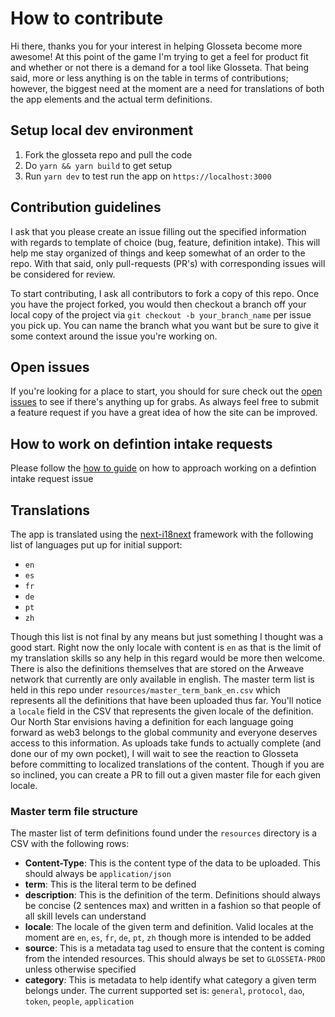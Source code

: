 # How to contribute

Hi there, thanks you for your interest in helping Glosseta become more awesome!  At this point of the game I'm trying to get a feel for product fit and whether or not there is a demand for a tool like Glosseta.  That being said, more or less anything is on the table in terms of contributions; however, the biggest need at the moment are a need for translations of both the app elements and the actual term definitions.

## Setup local dev environment

1. Fork the glosseta repo and pull the code
2. Do `yarn && yarn build` to get setup
3. Run `yarn dev` to test run the app on `https://localhost:3000`

## Contribution guidelines

I ask that you please create an issue filling out the specified information with regards to template of choice (bug, feature, definition intake).  This will help me stay organized of things and keep somewhat of an order to the repo.  With that said, only pull-requests (PR's) with corresponding issues will be considered for review.

To start contributing, I ask all contributors to fork a copy of this repo. Once you have the project forked, you would then checkout a branch off your local copy of the project via `git checkout -b your_branch_name` per issue you pick up. You can name the branch what you want but be sure to give it some context around the issue you're working on.

## Open issues

If you're looking for a place to start, you should for sure check out the [open issues](https://github.com/narbs91/glosseta/issues) to see if there's anything up for grabs.  As always feel free to submit a feature request if you have a great idea of how the site can be improved.

## How to work on defintion intake requests

Please follow the [how to guide](https://github.com/narbs91/glosseta/wiki/How-to-guide:-Definition-intake-request) on how to approach working on a defintion intake request issue

## Translations

The app is translated using the [next-i18next](https://github.com/isaachinman/next-i18next) framework with the following list of languages put up for initial support:

- `en`
- `es`
- `fr`
- `de`
- `pt`
- `zh`

Though this list is not final by any means but just something I thought was a good start.  Right now the only locale with content is `en` as that is the limit of my translation skills so any help in this regard would be more then welcome.  There is also the definitions themselves that are stored on the Arweave network that currently are only available in english.  The master term list is held in this repo under `resources/master_term_bank_en.csv` which represents all the definitions that have been uploaded thus far.  You'll notice a `locale` field in the CSV that represents the given locale of the definition. Our North Star envisions having a definition for each language going forward as web3 belongs to the global community and everyone deserves access to this information.  As uploads take funds to actually complete (and done our of my own pocket), I will wait to see the reaction to Glosseta before committing to localized translations of the content.  Though if you are so inclined, you can create a PR to fill out a given master file for each given locale.

### Master term file structure

The master list of term definitions found under the `resources` directory is a CSV with the following rows:
- **Content-Type**:  This is the content type of the data to be uploaded.  This should always be `application/json`
- **term**:  This is the literal term to be defined
- **description**: This is the definition of the term.  Definitions should always be concise (2 sentences max) and written in a fashion so that people of all skill levels can understand
- **locale**: The locale of the given term and definition.  Valid locales at the moment are `en`, `es`, `fr`, `de`, `pt`, `zh` though more is intended to be added
- **source**:  This is a metadata tag used to ensure that the content is coming from the intended resources.  This should always be set to `GLOSSETA-PROD` unless otherwise specified
- **category**:  This is metadata to help identify what category a given term belongs under.  The current supported set is: `general`, `protocol`, `dao`, `token`, `people`, `application`
